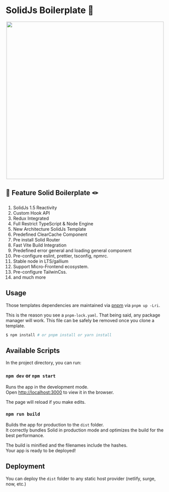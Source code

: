 # SolidJs Boilerplate 🚀

<p align="center">
  <img width="500" src="https://user-images.githubusercontent.com/8123499/209060809-befe51ee-2b0e-4d90-907d-1d71d8ef4774.gif">
</p>


## 🔑 Feature Solid Boilerplate 🪢

1. SolidJs 1.5 Reactivity
2. Custom Hook API
3. Redux Integrated
4. Full Restrict TypeScript & Node Engine
5. New Architecture SolidJs Template
6. Predefined ClearCache Component
7. Pre install Solid Router
8. Fast Vite Build Integration
9. Predefined error general and loading general component
10. Pre-configure eslint, prettier, tsconfig, npmrc.
11. Stable node in LTS/gallium
12. Support Micro-Frontend ecosystem.
13. Pre-configure TailwinCss.
14. and much more

## Usage

Those templates dependencies are maintained via [pnpm](https://pnpm.io) via `pnpm up -Lri`.

This is the reason you see a `pnpm-lock.yaml`. That being said, any package manager will work. This file can be safely be removed once you clone a template.

```bash
$ npm install # or pnpm install or yarn install
```

## Available Scripts

In the project directory, you can run:

### `npm dev` or `npm start`

Runs the app in the development mode.<br>
Open [http://localhost:3000](http://localhost:3000) to view it in the browser.

The page will reload if you make edits.<br>

### `npm run build`

Builds the app for production to the `dist` folder.<br>
It correctly bundles Solid in production mode and optimizes the build for the best performance.

The build is minified and the filenames include the hashes.<br>
Your app is ready to be deployed!

## Deployment

You can deploy the `dist` folder to any static host provider (netlify, surge, now, etc.)
